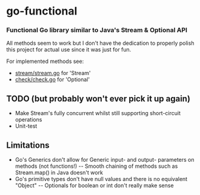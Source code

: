 # go-functional

### Functional Go library similar to Java's Stream & Optional API
All methods seem to work but I don't have the dedication to properly polish this project for actual use since it was just for fun.

For implemented methods see:
- [stream/stream.go](./stream/stream.go) for 'Stream'
- [check/check.go](./check/check.go) for 'Optional'

## TODO (but probably won't ever pick it up again)
- Make Stream's fully concurrent whilst still supporting short-circuit operations
- Unit-test

## Limitations
- Go's Generics don't allow for Generic input- and output- parameters on methods (not functions!)
-- Smooth chaining of methods such as Stream.map() in Java doesn't work
- Go's primitive types don't have null values and there is no equivalent "Object"
-- Optionals for boolean or int don't really make sense
